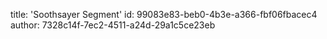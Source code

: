 title: 'Soothsayer Segment'
id: 99083e83-beb0-4b3e-a366-fbf06fbacec4
author: 7328c14f-7ec2-4511-a24d-29a1c5ce23eb
